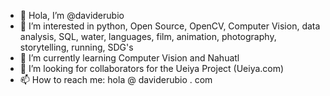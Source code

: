 - 👋 Hola, I’m @daviderubio
- 👀 I’m interested in python, Open Source, OpenCV, Computer Vision, data analysis, SQL, water, languages, film, animation, photography, storytelling, running, SDG's
- 🌱 I’m currently learning Computer Vision and Nahuatl
- 👀 I’m looking for collaborators for the Ueiya Project (Ueiya.com)
- 📫 How to reach me: hola @ daviderubio . com

<!---
daviderubio/daviderubio is a ✨ special ✨ repository because its `README.md` (this file) appears on your GitHub profile.
You can click the Preview link to take a look at your changes.
--->
